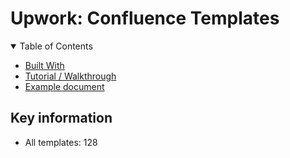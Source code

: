 # Upwork: Confluence Templates

<details open="open">
<summary>Table of Contents</summary>

- [Built With](#built-with)
- [Tutorial / Walkthrough](./docs/tutorial.md)
- [Example document](./docs/template_how-to-article.md)

</details>


## Key information

- All templates: 128